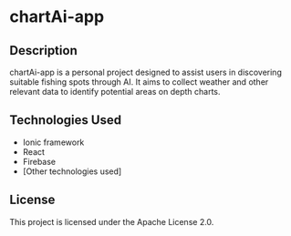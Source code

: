 # chartAi-app

## Description

chartAi-app is a personal project designed to assist users in discovering suitable fishing spots through AI. It aims to collect weather and other relevant data to identify potential areas on depth charts.

## Technologies Used

- Ionic framework
- React
- Firebase
- [Other technologies used]

## License

This project is licensed under the Apache License 2.0.
